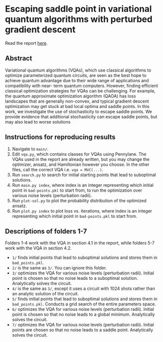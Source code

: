# Escaping saddle point in variational quantum algorithms with perturbed gradient descent

Read the report [here](./PGD-for-VQAs-report.pdf).

## Abstract
Variational quantum algorithms (VQAs), which
use classical algorithms to optimize parameterized quantum circuits, are seen as the best hope
to achieve quantum advantage due to their wide
range of applications and compatibility with near-
term quantum computers. However, finding efficient classical optimization strategies for VQAs
can be challenging. For example, the quantum approximate optimization algorithm (QAOA) has
loss landscapes that are generally non-convex,
and typical gradient descent optimization may
get stuck at bad local optima and saddle points. In
this work, we investigate the use of stochasticity
to escape saddle points. We provide evidence that
additional stochasticity can escape saddle points,
but may also lead to worse solutions

## Instructions for reproducing results

1. Navigate to `main/`.
2. Edit `vqa.py`, which contains classes for VQAs using Pennylane. The VQAs used in the report are already written, but you may change the optimizer, ansatz, and Hamiltonian however you choose. In the other files, call the correct VQA i.e. `vqa = MVC(...)`.
3. Run `search.py` to search for initial starting points that lead to suboptimal solutions.
4. Run `main.py index`, where index is an integer representing which initial point in `bad-points.pkl` to start from, to run the optimization over various noise levels (perturbation radii).
5. Run `plot-sol.py` to plot the probability distribution of the optimized ansatz.
6. Run `plot.py index` to plot loss vs. iterations, where index is an integer representing which initial point in `bad-points.pkl` to start from.


## Descriptions of folders 1-7

Folders 1-4 work with the VQA in section 4.1 in the report, while folders 5-7 work with the VQA in section 4.2.

- `1/` finds initial points that lead to suboptimal solutions and stores them in `bad_points.pkl`.
- `2/` is the same as `3/`. You can ignore this folder.
- `3/` optimizes the VQA for various noise levels (perturbation radii). Initial point is chosen so that no noise leads to a suboptimal solution. Analytically solves the circuit. 
- `4/` is the same as `3/`, except it uses a circuit with 1024 shots rather than an analytic solution of the circuit.
- `5/` finds initial points that lead to suboptimal solutions and stores them in `bad_points.pkl`. Conducts a grid search of the entire parameters space.
- `6/` optimizes the VQA for various noise levels (perturbation radii). Initial point is chosen so that no noise leads to a global minimum. Analytically solves the circuit.
- `7/` optimizes the VQA for various noise levels (perturbation radii). Initial points are chosen so that no noise leads to a saddle point. Analytically solves the circuit.
